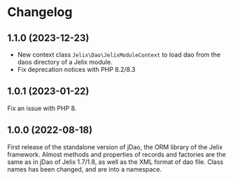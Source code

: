 Changelog
=========


1.1.0 (2023-12-23)
-------------------

- New context class `Jelix\Dao\JelixModuleContext` to load dao from the daos directory of a Jelix module.
- Fix deprecation notices with PHP 8.2/8.3

1.0.1 (2023-01-22)
------------------

Fix an issue with PHP 8.


1.0.0 (2022-08-18)
------------------

First release of the standalone version of jDao, the ORM library of the Jelix framework. Almost methods and properties 
of records and factories are the same as in jDao of Jelix 1.7/1.8, as well as the XML format of dao file.
Class names has been changed, and are into a namespace.

